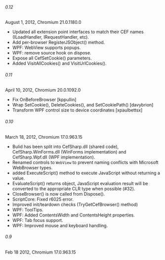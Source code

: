 ###### 0.12
August 1, 2012, Chromium 21.0.1180.0

- Updated all extension point interfaces to match their CEF names (ILoadHandler, IRequestHandler, etc).
- Add per-browser RegisterJSObject() method.
- WPF: WebView supports popups.
- WPF: remove source hook on dispose.
- Expose all CefSetCookie() parameters.
- Added VisitAllCookies() and VisitUrlCookies().

###### 0.11
April 10, 2012, Chromium 20.0.1092.0

- Fix OnBeforeBrowser [kppullin]
- Wrap SetCookie(), DeleteCookies(), and SetCookiePath() [davybrion]
- Transform WPF control size to device coordinates [xpaulbettsx]

###### 0.10
March 18, 2012, Chromium 17.0.963.15

- Bulid has been split into CefSharp.dll (shared code), CefSharp.WinForms.dll (WinForms implementation) and CefSharp.Wpf.dll (WPF implementation).
- Renamed controls to `WebView` to prevent naming conflicts with Microsoft WebBrowser types.
- added ExecuteScript() method to execute JavaScript without returning a value.
- EvaluateScript() returns object, JavaScript evaluation result will be converted to the appropriate CLR type when possible (#32).
- CloseBrowser() is now called from Dispose().
- ScriptCore: Fixed r6025 error.
- Improved init/teardown checks (TryGetCefBrowser() method)
- WPF: ToolTips.
- WPF: Added ContentsWidth and ContentsHeight properties.
- WPF: Tab focus support.
- WPF: Improved mouse and keyboard handling.


###### 0.9
Feb 18 2012, Chromium 17.0.963.15
